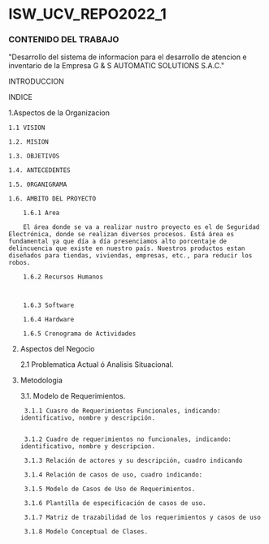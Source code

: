 # ISW_UCV_REPO2022_1
### CONTENIDO DEL TRABAJO

"Desarrollo del sistema de informacion para el desarrollo de atencion e inventario de la Empresa G & S AUTOMATIC SOLUTIONS S.A.C."

INTRODUCCION

INDICE

1.Aspectos de la Organizacion

    1.1 VISION

    1.2. MISION

    1.3. OBJETIVOS

    1.4. ANTECEDENTES

    1.5. 0RGANIGRAMA

    1.6. AMBITO DEL PROYECTO

        1.6.1 Area
        
        El área donde se va a realizar nustro proyecto es el de Seguridad Electrónica, donde se realizan diversos procesos. Está área es fundamental ya que día a día presenciamos alto porcentaje de delincuencia que existe en nuestro país. Nuestros productos estan diseñados para tiendas, viviendas, empresas, etc., para reducir los robos.
  
        1.6.2 Recursos Humanos
        
        

        1.6.3 Software

        1.6.4 Hardware

        1.6.5 Cronograma de Actividades

2. Aspectos del Negocio
  
    2.1 Problematica Actual ó Analisis Situacional.
  
3. Metodologia
 
    3.1. Modelo de Requerimientos.
   
        3.1.1 Cuasro de Requerimientos Funcionales, indicando: identificativo, nombre y descripción.
             
      
        3.1.2 Cuadro de requerimientos no funcionales, indicando: identificativo, nombre y descripcion.
      
        3.1.3 Relación de actores y su descripción, cuadro indicando
         
        3.1.4 Relación de casos de uso, cuadro indicando:
      
        3.1.5 Modelo de Casos de Uso de Requerimientos.
      
        3.1.6 Plantilla de especificación de casos de uso.
      
        3.1.7 Matriz de trazabilidad de los requerimientos y casos de uso 
      
        3.1.8 Modelo Conceptual de Clases.
